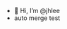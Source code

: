 - 👋 Hi, I’m @jhlee
- auto merge test
<!---
jhleeO/jhleeO is a ✨ special ✨ repository because its `README.md` (this file) appears on your GitHub profile.
You can click the Preview link to take a look at your changes.
--->
